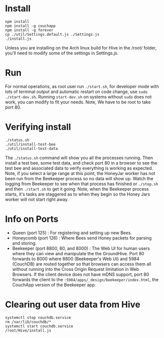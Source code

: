 # Install
```
npm install
npm install -g couchapp
npm install -g forever
cp ./util/Settings.default.js ./Settings.js
./install.js
```
Unless you are installing on the Arch linux build for Hive in the /root/ folder, you'll need to modify some of the settings in Settings.js. 


# Run
For normal operations, as root user run `./start.sh`, for developer mode with lots of terminal output and automatic restart on code change, use `sudo ./start-dev.sh`. Running `start-dev.sh` on systems without `sudo` does not work, you can modify to fit your needs. Note, We have to be root to take port 80.


# Verifying install
```
./status.sh
./util/install-test-bee
./util/install-test-data
```
The `./status.sh` command will show you all the processes running. Then install a test bee, some test data, and check port 80 in a browser to see the test bee and associated data to verify everything is working as expected.  Note, if you select a large range at this point, the HoneyJar worker has not been run from the Beekeeper process so no data will show up.  Watch the logging from Beekeeper to see when that process has finished or `./stop.sh` and then `./start.sh` to get it going. Note, when the Beekeeper process starts, it's tasks are staggered as to when they begin so the Honey Jars worker will not start right away.


# Info on Ports
- Queen (port 125) : For registering and setting up new Bees.
- Honeycomb (port 126) : Where Bees send Honey packets for parsing and storing.
- Beekeeper (port 8800, 80, and 8000) : The Web UI for human users where they can view and manipulate the the GroundHive. Port 80 forwards to 8000 where 8800 (Beekeeper's Web UI) and 5984 (CouchDB) are routed together so that browsers can access them all without running into the Cross Origin Request limitation in Web Browsers. If the client device does not have mDNS support, port 80 forwards the client to the `:5984/apps/_design/beekeeper/index.html`, the CouchApp version of the Beekeeper app.

# Clearing out user data from Hive
```
systemctl stop couchdb.service
rm /var/lib/couchdb/*
systemctl start couchdb.service
/root/Hive/install.js
```

